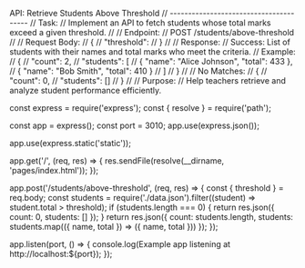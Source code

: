  API: Retrieve Students Above Threshold
// ---------------------------------------
// Task:
// Implement an API to fetch students whose total marks exceed a given threshold.
//
// Endpoint:
// POST /students/above-threshold
//
// Request Body:
// {
//   "threshold": <number>
// }
//
// Response:
// Success: List of students with their names and total marks who meet the criteria.
// Example:
// {
//   "count": 2,
//   "students": [
//     { "name": "Alice Johnson", "total": 433 },
//     { "name": "Bob Smith", "total": 410 }
//   ]
// }
//
// No Matches:
// {
//   "count": 0,
//   "students": []
// }
//
// Purpose:
// Help teachers retrieve and analyze student performance efficiently.

const express = require('express');
const { resolve } = require('path');

const app = express();
const port = 3010;
app.use(express.json());

app.use(express.static('static'));

app.get('/', (req, res) => {
  res.sendFile(resolve(__dirname, 'pages/index.html'));
});

app.post('/students/above-threshold', (req, res) => {
  const { threshold } = req.body;
  const students = require('./data.json').filter((student) => student.total > threshold);
  if (students.length === 0) {
    return res.json({ count: 0, students: [] });
  }
  return res.json({ count: students.length, students: students.map(({ name, total }) => ({ name, total })) });
});

app.listen(port, () => {
  console.log(Example app listening at http://localhost:${port});
});